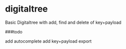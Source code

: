 # digitaltree


Basic Digitaltree with add, find and delete of key+payload

###todo

add autocomplete
add key+payload export